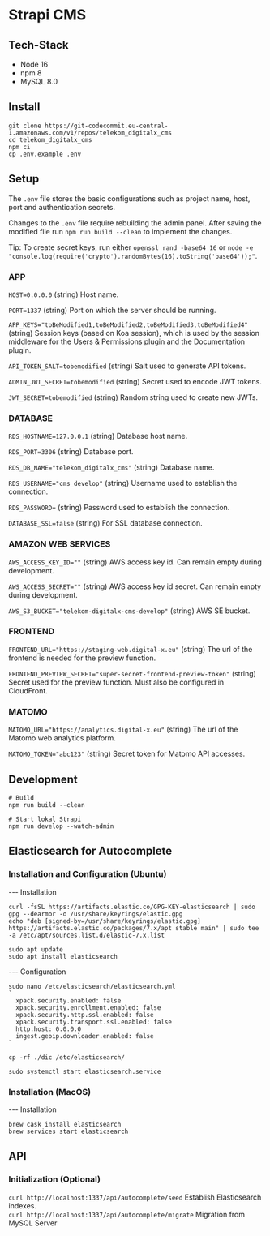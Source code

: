 # Strapi CMS

## Tech-Stack

- Node 16
- npm 8
- MySQL 8.0


## Install

```shell
git clone https://git-codecommit.eu-central-1.amazonaws.com/v1/repos/telekom_digitalx_cms
cd telekom_digitalx_cms
npm ci
cp .env.example .env
```

## Setup

The `.env` file stores the basic configurations such as project name, host, port and authentication secrets. 

Changes to the `.env` file require rebuilding the admin panel. After saving the modified file run `npm run build --clean` to implement the changes.

Tip: To create secret keys, run either `openssl rand -base64 16` or `node -e "console.log(require('crypto').randomBytes(16).toString('base64'));"`.


### APP

`HOST=0.0.0.0` (string)
Host name.

`PORT=1337` (string)
Port on which the server should be running.

`APP_KEYS="toBeModified1,toBeModified2,toBeModified3,toBeModified4"` (string)
Session keys (based on Koa session), which is used by the session middleware for the Users & Permissions plugin and the Documentation plugin.

`API_TOKEN_SALT=tobemodified` (string)
Salt used to generate API tokens.

`ADMIN_JWT_SECRET=tobemodified` (string)
Secret used to encode JWT tokens.

`JWT_SECRET=tobemodified` (string)
Random string used to create new JWTs.


### DATABASE

`RDS_HOSTNAME=127.0.0.1` (string)
Database host name.

`RDS_PORT=3306` (string)
Database port.

`RDS_DB_NAME="telekom_digitalx_cms"` (string)
Database name.

`RDS_USERNAME="cms_develop"` (string)
Username used to establish the connection.

`RDS_PASSWORD=` (string)
Password used to establish the connection.

`DATABASE_SSL=false` (string)
For SSL database connection.


### AMAZON WEB SERVICES

`AWS_ACCESS_KEY_ID=""` (string)
AWS access key id. Can remain empty during development.

`AWS_ACCESS_SECRET=""` (string)
AWS access key id secret. Can remain empty during development.

`AWS_S3_BUCKET="telekom-digitalx-cms-develop"` (string)
AWS SE bucket.


### FRONTEND

`FRONTEND_URL="https://staging-web.digital-x.eu"` (string)
The url of the frontend is needed for the preview function.

`FRONTEND_PREVIEW_SECRET="super-secret-frontend-preview-token"` (string)
Secret used for the preview function. Must also be configured in CloudFront.


### MATOMO

`MATOMO_URL="https://analytics.digital-x.eu"` (string)
The url of the Matomo web analytics platform.

`MATOMO_TOKEN="abc123"` (string)
Secret token for Matomo API accesses.


## Development

```shell
# Build
npm run build --clean

# Start lokal Strapi
npm run develop --watch-admin
```

## Elasticsearch for Autocomplete

### Installation and Configuration (Ubuntu)

--- Installation
```shell
curl -fsSL https://artifacts.elastic.co/GPG-KEY-elasticsearch | sudo gpg --dearmor -o /usr/share/keyrings/elastic.gpg
echo "deb [signed-by=/usr/share/keyrings/elastic.gpg] https://artifacts.elastic.co/packages/7.x/apt stable main" | sudo tee -a /etc/apt/sources.list.d/elastic-7.x.list

sudo apt update
sudo apt install elasticsearch
```
--- Configuration
```shell
sudo nano /etc/elasticsearch/elasticsearch.yml
`
  xpack.security.enabled: false
  xpack.security.enrollment.enabled: false
  xpack.security.http.ssl.enabled: false
  xpack.security.transport.ssl.enabled: false
  http.host: 0.0.0.0
  ingest.geoip.downloader.enabled: false
`

cp -rf ./dic /etc/elasticsearch/

sudo systemctl start elasticsearch.service
```

### Installation (MacOS)

--- Installation
```shell
brew cask install elasticsearch
brew services start elasticsearch
```

## API
### Initialization (Optional)

`curl http://localhost:1337/api/autocomplete/seed` Establish Elasticsearch indexes.
<br>
`curl http://localhost:1337/api/autocomplete/migrate` Migration from MySQL Server
